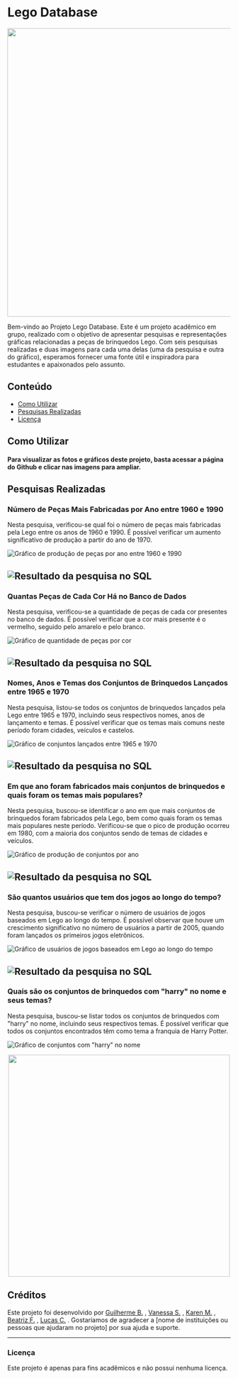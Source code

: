 Lego Database
=============

<p align="center">
  <img src="https://images.alphacoders.com/265/265993.jpg" width="650">
</p>

Bem-vindo ao Projeto Lego Database. Este é um projeto acadêmico em grupo, realizado com o objetivo de apresentar pesquisas e representações gráficas relacionadas a peças de brinquedos Lego. Com seis pesquisas realizadas e duas imagens para cada uma delas (uma da pesquisa e outra do gráfico), esperamos fornecer uma fonte útil e inspiradora para estudantes e apaixonados pelo assunto.

## Conteúdo

- [Como Utilizar](#como-utilizar)
- [Pesquisas Realizadas](#pesquisas-realizadas)
- [Licença](#licença)

## Como Utilizar

#### Para visualizar as fotos e gráficos deste projeto, basta acessar a página do Github e clicar nas imagens para ampliar.

## Pesquisas Realizadas

### Número de Peças Mais Fabricadas por Ano entre 1960 e 1990

Nesta pesquisa, verificou-se qual foi o número de peças mais fabricadas pela Lego entre os anos de 1960 e 1990. É possível verificar um aumento significativo de produção a partir do ano de 1970.

![Gráfico de produção de peças por ano entre 1960 e 1990](production_by_year_1960_1990.jpg)

![Resultado da pesquisa no SQL](https://images2.imgbox.com/cc/e2/dFZC4lzW_o.png)
---

### Quantas Peças de Cada Cor Há no Banco de Dados

Nesta pesquisa, verificou-se a quantidade de peças de cada cor presentes no banco de dados. É possível verificar que a cor mais presente é o vermelho, seguido pelo amarelo e pelo branco.

![Gráfico de quantidade de peças por cor](pieces_by_color.jpg)

![Resultado da pesquisa no SQL](https://images2.imgbox.com/0c/e7/nBswbt8D_o.png)
---
### Nomes, Anos e Temas dos Conjuntos de Brinquedos Lançados entre 1965 e 1970

Nesta pesquisa, listou-se todos os conjuntos de brinquedos lançados pela Lego entre 1965 e 1970, incluindo seus respectivos nomes, anos de lançamento e temas. É possível verificar que os temas mais comuns neste período foram cidades, veículos e castelos.

![Gráfico de conjuntos lançados entre 1965 e 1970](sets_released_1965_1970.jpg)

![Resultado da pesquisa no SQL](https://images2.imgbox.com/2d/e4/YW3nq2ri_o.png)
---
### Em que ano foram fabricados mais conjuntos de brinquedos e quais foram os temas mais populares?

Nesta pesquisa, buscou-se identificar o ano em que mais conjuntos de brinquedos foram fabricados pela Lego, bem como quais foram os temas mais populares neste período. Verificou-se que o pico de produção ocorreu em 1980, com a maioria dos conjuntos sendo de temas de cidades e veículos.

![Gráfico de produção de conjuntos por ano](sets_production_by_year.jpg)

![Resultado da pesquisa no SQL](https://images2.imgbox.com/f0/5e/elXGAaTL_o.png)
---
### São quantos usuários que tem dos jogos ao longo do tempo?

Nesta pesquisa, buscou-se verificar o número de usuários de jogos baseados em Lego ao longo do tempo. É possível observar que houve um crescimento significativo no número de usuários a partir de 2005, quando foram lançados os primeiros jogos eletrônicos.

![Gráfico de usuários de jogos baseados em Lego ao longo do tempo](game_users_over_time.jpg)

![Resultado da pesquisa no SQL](https://images2.imgbox.com/10/1a/yZcVrJgs_o.png)
---
### Quais são os conjuntos de brinquedos com "harry" no nome e seus temas?

Nesta pesquisa, buscou-se listar todos os conjuntos de brinquedos com "harry" no nome, incluindo seus respectivos temas. É possível verificar que todos os conjuntos encontrados têm como tema a franquia de Harry Potter.

![Gráfico de conjuntos com "harry" no nome](sets_with_harry_in_name.jpg)

<p align="center">
  <img src="https://images2.imgbox.com/8b/eb/M3aMbqSR_o.png" width="500">
</p>


## Créditos
Este projeto foi desenvolvido por [Guilherme B.](https://github.com/Ziiron1) , [Vanessa S.](https://github.com/VanessaSantos75) , [Karen M.](https://github.com/karenlmoraes) , [Beatriz F.](https://github.com/fidelisbia) , [Lucas C.](https://github.com/Lucas2Cardoso) . Gostaríamos de agradecer a [nome de instituições ou pessoas que ajudaram no projeto] por sua ajuda e suporte.

---
### Licença
Este projeto é apenas para fins acadêmicos e não possui nenhuma licença.


